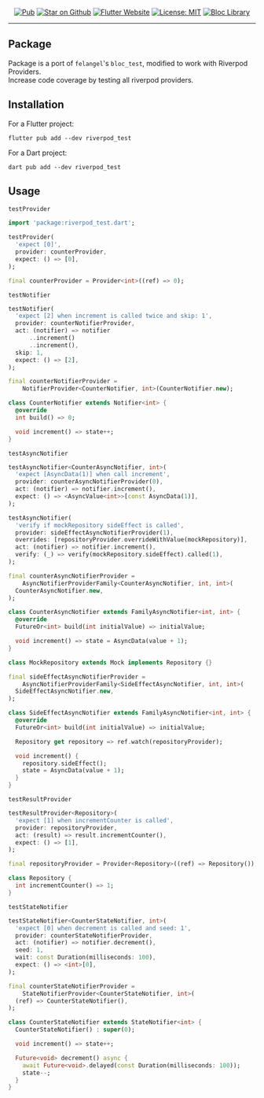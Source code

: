 <p align="center">
<a href="https://pub.dev/packages/riverpod_test"><img src="https://img.shields.io/pub/v/riverpod_test.svg?color=blue" alt="Pub"></a>
<a href="https://github.com/Eronildo/riverpod_test"><img src="https://img.shields.io/github/stars/Eronildo/riverpod_test.svg?style=flat&logo=github&colorB=blue&label=stars" alt="Star on Github"></a>
<a href="https://docs.flutter.dev/development/data-and-backend/state-mgmt/options#riverpod"><img src="https://img.shields.io/badge/flutter-website-deepskyblue.svg" alt="Flutter Website"></a>
<a href="https://opensource.org/licenses/MIT"><img src="https://img.shields.io/badge/license-MIT-purple.svg" alt="License: MIT"></a>
<a href="https://github.com/rrousselGit/riverpod"><img src="https://img.shields.io/pub/v/riverpod.svg?label=riverpod&color=blue)](https://pub.dartlang.org/packages/riverpod" alt="Bloc Library"></a>
</p>

---

## Package

Package is a port of `felangel`'s `bloc_test`, modified to work with Riverpod Providers.\
Increase code coverage by testing all riverpod providers.

## Installation

For a Flutter project:

```console
flutter pub add --dev riverpod_test
```

For a Dart project:

```console
dart pub add --dev riverpod_test
```

## Usage

`testProvider`

```dart
import 'package:riverpod_test.dart';

testProvider(
  'expect [0]',
  provider: counterProvider,
  expect: () => [0],
);

final counterProvider = Provider<int>((ref) => 0);
```

`testNotifier`

```dart
testNotifier(
  'expect [2] when increment is called twice and skip: 1',
  provider: counterNotifierProvider,
  act: (notifier) => notifier
      ..increment()
      ..increment(),
  skip: 1,
  expect: () => [2],
);

final counterNotifierProvider =
    NotifierProvider<CounterNotifier, int>(CounterNotifier.new);

class CounterNotifier extends Notifier<int> {
  @override
  int build() => 0;

  void increment() => state++;
}

```

`testAsyncNotifier`

```dart
testAsyncNotifier<CounterAsyncNotifier, int>(
  'expect [AsyncData(1)] when call increment',
  provider: counterAsyncNotifierProvider(0),
  act: (notifier) => notifier.increment(),
  expect: () => <AsyncValue<int>>[const AsyncData(1)],
);

testAsyncNotifier(
  'verify if mockRepository sideEffect is called',
  provider: sideEffectAsyncNotifierProvider(1),
  overrides: [repositoryProvider.overrideWithValue(mockRepository)],
  act: (notifier) => notifier.increment(),
  verify: (_) => verify(mockRepository.sideEffect).called(1),
);

final counterAsyncNotifierProvider =
    AsyncNotifierProviderFamily<CounterAsyncNotifier, int, int>(
  CounterAsyncNotifier.new,
);

class CounterAsyncNotifier extends FamilyAsyncNotifier<int, int> {
  @override
  FutureOr<int> build(int initialValue) => initialValue;

  void increment() => state = AsyncData(value + 1);
}

class MockRepository extends Mock implements Repository {}

final sideEffectAsyncNotifierProvider =
    AsyncNotifierProviderFamily<SideEffectAsyncNotifier, int, int>(
  SideEffectAsyncNotifier.new,
);

class SideEffectAsyncNotifier extends FamilyAsyncNotifier<int, int> {
  @override
  FutureOr<int> build(int initialValue) => initialValue;

  Repository get repository => ref.watch(repositoryProvider);

  void increment() {
    repository.sideEffect();
    state = AsyncData(value + 1);
  }
}
```

`testResultProvider`

```dart
testResultProvider<Repository>(
  'expect [1] when incrementCounter is called',
  provider: repositoryProvider,
  act: (result) => result.incrementCounter(),
  expect: () => [1],
);

final repositoryProvider = Provider<Repository>((ref) => Repository());

class Repository {
  int incrementCounter() => 1;
}

```

`testStateNotifier`

```dart
testStateNotifier<CounterStateNotifier, int>(
  'expect [0] when decrement is called and seed: 1',
  provider: counterStateNotifierProvider,
  act: (notifier) => notifier.decrement(),
  seed: 1,
  wait: const Duration(milliseconds: 100),
  expect: () => <int>[0],
);

final counterStateNotifierProvider =
    StateNotifierProvider<CounterStateNotifier, int>(
  (ref) => CounterStateNotifier(),
);

class CounterStateNotifier extends StateNotifier<int> {
  CounterStateNotifier() : super(0);

  void increment() => state++;

  Future<void> decrement() async {
    await Future<void>.delayed(const Duration(milliseconds: 100));
    state--;
  }
}

```